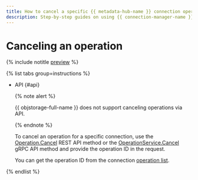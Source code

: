 ```yaml
---
title: How to cancel a specific {{ metadata-hub-name }} connection operation. Step-by-step guides
description: Step-by-step guides on using {{ connection-manager-name }} in {{ yandex-cloud }}. In this tutorial, you will learn how to cancel a specific connection operation.
---
```


# Canceling an operation


{% include notitle [preview](../../_includes/note-preview.md) %}


{% list tabs group=instructions %}

- API {#api}
  
  {% note alert %}

  {{ objstorage-full-name }} does not support canceling operations via API.
  
  {% endnote %}

  To cancel an operation for a specific connection, use the [Operation.Cancel](../api-ref/Operation/cancel.md) REST API method or the [OperationService.Cancel](../api-ref/grpc/Operation/cancel.md) gRPC API method and provide the operation ID in the request.

  You can get the operation ID from the connection [operation list](operation-connection.md#operations-list).

{% endlist %}